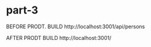 # part-3
BEFORE PRODT. BUILD http://localhost:3001/api/persons

AFTER PRODT BUILD http://localhost:3001/